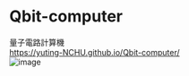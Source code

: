 # Qbit-computer
量子電路計算機  
https://yuting-NCHU.github.io/Qbit-computer/  
![image](https://user-images.githubusercontent.com/66452317/162939792-e5770b0e-2509-4284-9fe2-1fcc0aec5ec4.png)


